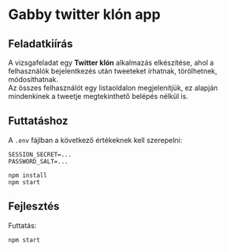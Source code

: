 # Gabby twitter klón app

## Feladatkiírás

A vizsgafeladat egy **Twitter klón** alkalmazás elkészítése, ahol a felhasználók bejelentkezés után tweeteket írhatnak, törölhetnek, módosíthatnak.  
Az összes felhasználót egy listaoldalon megjelenítjük, ez alapján mindenkinek a tweetje megtekinthető belépés nélkül is.

## Futtatáshoz

A `.env` fájlban a következő értékeknek kell szerepelni:

```
SESSION_SECRET=...
PASSWORD_SALT=...
```

```
npm install
npm start
```

## Fejlesztés

Futtatás:

```
npm start
```
